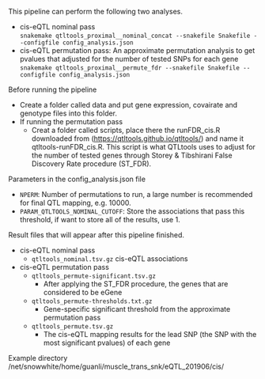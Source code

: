 
This pipeline can perform the following two analyses.
 - cis-eQTL nominal pass  <br />
  `snakemake qtltools_proximal__nominal_concat --snakefile Snakefile --configfile config_analysis.json`  <br />
 - cis-eQTL permutation pass: An approximate permutation analysis to get pvalues that adjusted for the number of tested SNPs for each gene  <br />
  `snakemake qtltools_proximal__permute_fdr --snakefile Snakefile --configfile config_analysis.json`

Before running the pipeline
 - Create a folder called data and put gene expression, covairate and genotype files into this folder.
 - If running the permutation pass 
   - Creat a folder called scripts, place there the runFDR_cis.R downloaded from (https://qtltools.github.io/qtltools/) and name it qtltools-runFDR_cis.R. This script is what QTLtools uses to adjust for the number of tested genes through Storey & Tibshirani False Discovery Rate procedure (ST_FDR).
 
Parameters in the config_analysis.json file
 - `NPERM`: Number of permutations to run, a large number is recommended for final QTL mapping, e.g. 10000. <br />
 - `PARAM_QTLTOOLS_NOMINAL_CUTOFF`: Store the associations that pass this threshold, if want to store all of the results, use 1.

Result files that will appear after this pipeline finished. 
 - cis-eQTL nominal pass  <br />
   - `qtltools_nominal.tsv.gz` cis-eQTL associations <br />
 - cis-eQTL permutation pass  <br />
   - `qtltools_permute-significant.tsv.gz`  <br /> 
      - After applying the ST_FDR procedure, the genes that are considered to be eGene 
   - `qtltools_permute-thresholds.txt.gz`  <br /> 
      - Gene-specific significant threshold from the approximate permutation pass
   - `qtltools_permute.tsv.gz` <br /> 
      - The cis-eQTL mapping results for the lead SNP (the SNP with the most significant pvalues) of each gene 
 
 Example directory /net/snowwhite/home/guanli/muscle_trans_snk/eQTL_201906/cis/
